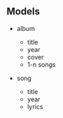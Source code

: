 ## Models

* album
    - title
    - year
    - cover
    - 1-n songs

* song
    - title
    - year
    - lyrics